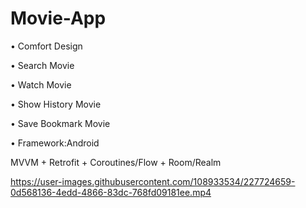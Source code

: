 # Movie-App
• Comfort Design

• Search Movie

• Watch Movie

• Show History Movie

• Save Bookmark Movie

• Framework:Android

MVVM + Retrofit + Coroutines/Flow + Room/Realm



https://user-images.githubusercontent.com/108933534/227724659-0d568136-4edd-4866-83dc-768fd09181ee.mp4



